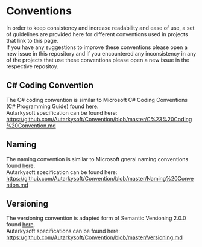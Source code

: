 # Conventions
In order to keep consistency and increase readability and ease of use, a set of guidelines are provided here for different conventions used in projects that link to this page.  
If you have any suggestions to improve these conventions please open a new issue in this repository and if you encountered any inconsistency in any of the projects that use these conventions please open a new issue in the respective repositoy. 
## C# Coding Convention
The C# coding convention is similar to Microsoft C# Coding Conventions (C# Programming Guide) found [here](https://docs.microsoft.com/en-us/dotnet/csharp/programming-guide/inside-a-program/coding-conventions).  
Autarkysoft specification can be found here: https://github.com/Autarkysoft/Convention/blob/master/C%23%20Coding%20Convention.md
## Naming
The naming convention is similar to Microsoft gneral naming conventions found [here](https://docs.microsoft.com/en-us/dotnet/standard/design-guidelines/general-naming-conventions).  
Autarkysoft specification can be found here: https://github.com/Autarkysoft/Convention/blob/master/Naming%20Convention.md
## Versioning
The versioning convention is adapted form of Semantic Versioning 2.0.0 found [here](https://semver.org/).  
Autarkysoft specifications can be found here: https://github.com/Autarkysoft/Convention/blob/master/Versioning.md
